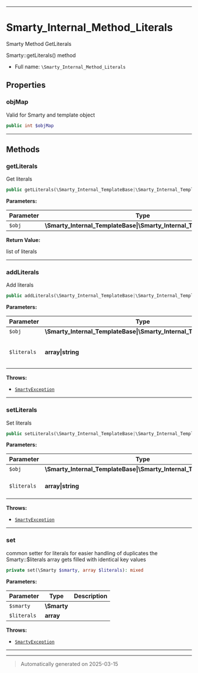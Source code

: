 ***

# Smarty_Internal_Method_Literals

Smarty Method GetLiterals

Smarty::getLiterals() method

* Full name: `\Smarty_Internal_Method_Literals`



## Properties


### objMap

Valid for Smarty and template object

```php
public int $objMap
```






***

## Methods


### getLiterals

Get literals

```php
public getLiterals(\Smarty_Internal_TemplateBase|\Smarty_Internal_Template|\Smarty $obj): array
```








**Parameters:**

| Parameter | Type | Description |
|-----------|------|-------------|
| `$obj` | **\Smarty_Internal_TemplateBase&#124;\Smarty_Internal_Template&#124;\Smarty** |  |


**Return Value:**

list of literals




***

### addLiterals

Add literals

```php
public addLiterals(\Smarty_Internal_TemplateBase|\Smarty_Internal_Template|\Smarty $obj, array|string $literals = null): \Smarty|\Smarty_Internal_Template
```








**Parameters:**

| Parameter | Type | Description |
|-----------|------|-------------|
| `$obj` | **\Smarty_Internal_TemplateBase&#124;\Smarty_Internal_Template&#124;\Smarty** |  |
| `$literals` | **array&#124;string** | literal or list of literals<br />to addto add |




**Throws:**

- [`SmartyException`](./SmartyException.md)



***

### setLiterals

Set literals

```php
public setLiterals(\Smarty_Internal_TemplateBase|\Smarty_Internal_Template|\Smarty $obj, array|string $literals = null): \Smarty|\Smarty_Internal_Template
```








**Parameters:**

| Parameter | Type | Description |
|-----------|------|-------------|
| `$obj` | **\Smarty_Internal_TemplateBase&#124;\Smarty_Internal_Template&#124;\Smarty** |  |
| `$literals` | **array&#124;string** | literal or list of literals<br />to setto set |




**Throws:**

- [`SmartyException`](./SmartyException.md)



***

### set

common setter for literals for easier handling of duplicates the
Smarty::$literals array gets filled with identical key values

```php
private set(\Smarty $smarty, array $literals): mixed
```








**Parameters:**

| Parameter | Type | Description |
|-----------|------|-------------|
| `$smarty` | **\Smarty** |  |
| `$literals` | **array** |  |




**Throws:**

- [`SmartyException`](./SmartyException.md)



***


***
> Automatically generated on 2025-03-15
